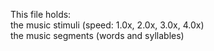 This file holds:  
the music stimuli (speed: 1.0x, 2.0x, 3.0x, 4.0x)  
the music segments (words and syllables)
